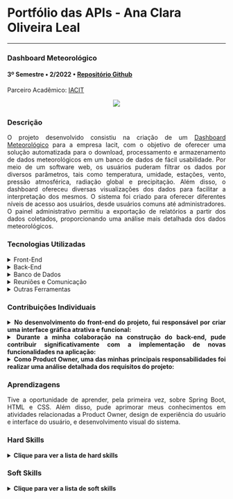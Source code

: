 <h1>Portfólio das APIs - Ana Clara Oliveira Leal</h1>

<hr>
<div class="semestre3">
<h3>Dashboard Meteorológico</h3>
<h4>3º Semestre • 2/2022 • <a href="https://github.com/fluffyfatec/Iacit">Repositório Github</a></h4>
<p align="justify">Parceiro Acadêmico: <a href="https://www.iacit.com.br">IACIT</a></p>
<p align="center"><img src="https://raw.githubusercontent.com/fluffyfatec/Iacit/Sprint-1/GIT/cabecario%20(3).jpg"></img>

<h3>Descrição  </h3>
<p align="justify">O projeto desenvolvido consistiu na criação de um <a href="https://github.com/fluffyfatec/Iacit">Dashboard Meteorológico</a> para a empresa Iacit, com o objetivo de oferecer uma solução automatizada para o download, processamento e armazenamento de dados meteorológicos em um banco de dados de fácil usabilidade.
Por meio de um software web, os usuários puderam filtrar os dados por diversos parâmetros, tais como temperatura, umidade, estações, vento, pressão atmosférica, radiação global e precipitação. Além disso, o dashboard ofereceu diversas visualizações dos dados para facilitar a interpretação dos mesmos. O sistema foi criado para oferecer diferentes níveis de acesso aos usuários, desde usuários comuns até administradores. O painel administrativo permitiu a exportação de relatórios a partir dos dados coletados, proporcionando uma análise mais detalhada dos dados meteorológicos.</p>
<h3>Tecnologias Utilizadas  </h3>
<details>
<summary>Front-End</summary>

* [JavaScript](https://www.javascript.com)
* [HTML](https://www.w3schools.com/css/)
* [CSS](https://www.w3schools.com/css/)
* [Chart.js](https://www.chartjs.org)
</details>

<details>
<summary>Back-End</summary>

* [Java](https://www.java.com/pt-BR/?msclkid=7faa842eb8f811ecab39772d4c1ae90b)
 
* [Python](https://www.python.org/downloads/)

* [Spring boot](https://spring.io/projects/spring-boot)

</details>

<details>
<summary>Banco de Dados</summary>

* [PostgreSQL](https://www.postgresql.org/download/)
</details>
<details>
<summary>Reuniões e Comunicação</summary>

* [Discord](https://discord.com/?msclkid=b4f5af84b8f811ecbd81c127a0ae68a7)

* [Whatsapp](https://www.whatsapp.com/)

* [Slack](https://slack.com/intl/pt-br/?msclkid=c00e628eb8f811ecaef374bb86d7f056)
</details>

<details>
<summary>Outras Ferramentas</summary>

* [Github](https://github.com/)

* [Eclipse IDE](https://www.eclipse.org/downloads/)

* [IntelliJ IDE](https://www.jetbrains.com/idea/promo/?msclkid=6ae44e88c2811d86c0ae2cdbd94ffcfb&utm_source=bing&utm_medium=cpc&utm_campaign=AMER_en_BR_IDEA_Branded&utm_term=intellij&utm_content=intellij%20idea)

* [Azure DevOps](https://dev.azure.com/iacitAPI/iacitAPI/)

* [Photoshop](https://www.adobe.com/br/products/photoshop.html?sdid=KQPOM&mv=search&ef_id=d67181c6b224183a4875e395ae54f4bf:G:s&s_kwcid=AL!3085!10!79302406606568!79302288716688&msclkid=d67181c6b224183a4875e395ae54f4bf)
</details>

<h3>Contribuições Individuais</h3>
<details>
<summary align="justify"><b>No desenvolvimento do front-end do projeto, fui responsável por criar uma interface gráfica atrativa e funcional:</b></summary>
<p align="justify">Meu trabalho envolveu a criação de layouts e elementos gráficos intuitivos e fáceis de usar para diferentes tipos de usuários. Minha principal prioridade era garantir a acessibilidade e a usabilidade do produto, utilizando as melhores práticas de design de interface. Realizei testes de usabilidade e acessibilidade em diferentes dispositivos e navegadores e trabalhei em estreita colaboração com a equipe de desenvolvimento e o designer para garantir que o produto final atendesse aos padrões de qualidade exigidos.<p>
 <p align="center">
      <img src="https://github.com/heyanaleal/Bertoti/blob/8acb8750632308c3bf4b884519c8a5bf0e1cfc5a/MetodologiaDePesquisa/img/iacit.gif" width="80%" height="80%">
<ul>
<li>Aprender a plotar gráficos com a biblioteca Chart.js foi uma experiência enriquecedora. O processo de aprendizado foi construtivo, permitindo explorar a 	funcionalidade da biblioteca e descobrir novas formas de visualizar dados de maneira clara e impactante. Durante o processo, pude experimentar diferentes    tipos de gráficos, personalizar sua aparência e interagir com eles de maneira dinâmica.</li>
</ul>
<!--    <p align="center">
      <img src="https://github.com/heyanaleal/Bertoti/blob/8acb8750632308c3bf4b884519c8a5bf0e1cfc5a/MetodologiaDePesquisa/img/figma.png" width="80%" height="80%"> -->
<p align="center">
<p align="center">
</details>
<details>
<summary align="justify"><b> Durante a minha colaboração na construção do back-end, pude contribuir significativamente com a implementação de novas funcionalidades na aplicação:</b></summary>
<p align="justify">Essas melhorias resultaram em uma performance e eficiência notavelmente melhores do sistema. Uma das metas foi tornar a aplicação mais robusta e escalável, o que contribuiu para aumentar a sua estabilidade e confiabilidade. Além disso, fui capaz de fornecer suporte proativo na identificação e correção de possíveis problemas e erros, o que permitiu que a aplicação oferecesse uma experiência ainda melhor para seus usuários.<p>
<pre><code>
	@Entity(name = "logEstacao")
	@Table(name = "logEstacao")
	@Getter
	@Setter
	@ToString
	public class LogEstacaoModal {
</code></pre>
<ul>
 <li>Esta linha declara uma classe chamada LogEstacaoModal como uma entidade, que representa uma tabela de banco de dados chamada logEstacao.</li>
  <li>@Entity indica que esta classe é uma entidade que pode ser persistida em um banco de dados.</li>
  <li>@Table especifica o nome da tabela de banco de dados associada a esta entidade.</li>
  <li>@Getter, @Setter e @ToString são anotações do Project Lombok, que geram automaticamente os métodos getter, setter e toString para a classe, respectivamente.</li>
</ul>

<pre><code>
	@Column(name = "logCodWmo", length = 4, nullable = false)
	private String logCodWmo;
</code></pre>
	
<ul>
 <li>Esta linha define uma coluna chamada logCodWmo na tabela de banco de dados, correspondente ao campo logCodWmo na classe.</li>
  <li>@Column especifica o nome da coluna na tabela e fornece propriedades adicionais como comprimento e possibilidade de nulo.</li>
</ul>
	
<pre><code>
	@Column(name = "logEstacaoNome", length = 60, nullable = false, unique = true)
	public String logEstacaoNome;
</code></pre>

<ul>
 <li>Esta linha define uma coluna chamada logEstacaoNome na tabela de banco de dados, correspondente ao campo logEstacaoNome na classe.</li>
  <li>Ela possui anotações semelhantes às definições de coluna anteriores, especificando o nome da coluna, comprimento, possibilidade de nulo e unicidade</li>
</ul>
	
<pre><code>
	@Column(name = "logEstacaoEstado", length = 2, nullable = false)
	public String logEstacaoEstado;
</code></pre>

<ul>
 <li>Esta linha define uma coluna chamada logEstacaoEstado na tabela de banco de dados, correspondente ao campo logEstacaoEstado na classe.</li>
  <li>Ela possui anotações semelhantes às definições de coluna anteriores, especificando o nome da coluna, comprimento e possibilidade de nulo.</li>
</ul>
	
<pre><code>
	@Column(name = "logEstacaoRegiao", length = 60, nullable = false)
	private String logEstacaoRegiao;
</code></pre>
<ul>
 <li>Esta linha define uma coluna chamada logEstacaoRegiao na tabela de banco de dados, correspondente ao campo logEstacaoRegiao na classe.</li>
  <li>Ela possui anotações semelhantes às definições de coluna anteriores, especificando o nome da coluna, comprimento e possibilidade de nulo.</li>
</ul>
		
<pre><code>
	@Column(name = "logEstacaoStatus", length = 60, nullable = false)
	private String logEstacaoStatus;
</code></pre>
<ul>
 <li>Esta linha define uma coluna chamada logEstacaoStatus na tabela de banco de dados, correspondente ao campo logEstacaoStatus na classe.</li>
  <li>Ela possui anotações semelhantes às definições de coluna anteriores, especificando o nome da coluna, comprimento e possibilidade de nulo.</li>
</ul>	
<pre><code>
	@Column(name = "logEstacaoAlterou")
	private Integer logEstacaoAlterou;
</code></pre>
<ul>
 <li>Esta linha define uma coluna chamada logEstacaoAlterou na tabela de banco de dados, correspondente ao campo logEstacaoAlterou na classe.</li>
</ul>
<pre><code>
	@Id
	@Column(name = "logEstacaoDatahoraAlterecao", nullable = false)
	@UpdateTimestamp
	private Timestamp logEstacaoDatahoraAlterecao;
</code></pre>
<ul>
 <li>Essa linha corresponde a coluna chamada logEstacaoDatahoraAlterecao que é um Timestamp não nulo e é atualizado automaticamente quando a entidade é alterada.</li>
</ul>
<pre><code>
	@Column(name = "logEstacaoOperacao", length = 1, nullable = false)
	private String logEstacaoOperacao;
}                
</code></pre>
<ul>
 <li>Define a Operação realizada na estação meteorológica no banco de dados.</li>
</ul>
</details>
<details>
<summary align="justify"><b>Como Product Owner, uma das minhas principais responsabilidades foi realizar uma análise detalhada dos requisitos do projeto:</b></summary>
<p align="justify">Essa avaliação permitiu identificar de forma eficiente as necessidades e expectativas do cliente, possibilitando uma estruturação precisa do backlog do produto. Com isso, obtive uma visão clara das metas e objetivos do projeto, permitindo orientar todo o processo de desenvolvimento de forma mais assertiva e eficiente. Ao ter um entendimento profundo das necessidades e expectativas do cliente, pude garantir que o desenvolvimento do produto atendesse adequadamente às necessidades, resultando em um produto final de qualidade e relevante. Essa análise também me permitiu gerenciar as mudanças e ajustes necessários no backlog do produto de maneira eficiente, assegurando a satisfação do cliente.<p>
   <p align="center">
      <img src="https://github.com/heyanaleal/Bertoti/blob/1b1fe552a3b15ad4e5833b1ec01feff0b82fe986/MetodologiaDePesquisa/img/BACKLOG.jpg" width="80%" height="80%">
<p align="center">
<ul>
 <li>Durante o projeto  foi realizado todo o processo com o desenvolvimento ágil. O  que envolveu a criação do backlog, o planejamento das sprints, o acompanhamento diário do progresso, a colaboração da equipe e a revisão contínua com os stakeholders. O uso desse processo ágil permitiu flexibilidade, entrega contínua de valor e engajamento dos stakeholders. Foi uma experiência enriquecedora que resultou em sucesso na conclusão de todos os itens do backlog.</li>
</ul>	
</details>
<h3>Aprendizagens</h3>
<p align="justify">Tive a oportunidade de aprender, pela primeira vez, sobre Spring Boot, HTML e CSS. Além disso, pude aprimorar meus conhecimentos em atividades relacionadas a Product Owner, design de experiência do usuário e interface do usuário, e desenvolvimento visual do sistema.</p>
<h3>Hard Skills  </h3>
<details>
  <summary><b>Clique para ver a lista de hard skills</b></summary>
  <br>
 <p align="justify"><b>Java:</b> eu aprendi que usar o padrão de arquitetura Model-View-Controller (MVC) em projetos Java orientados a objetos, é possível separar a lógica de negócio da interface do usuário em partes diferentes. O "modelo" é onde a lógica de negócio fica e manipula dados, a "visão" é onde a interface do usuário é exibida e interagimos com ela, e o "controlador" gerencia a comunicação entre o modelo e a visão. Com essa técnica, podemos organizar melhor o projeto, torná-lo mais escalável, fácil de manter e diminuir a interdependência entre as partes do sistema. A aplicação do padrão MVC em projetos Java com orientação a objetos é uma técnica útil e poderosa para melhorar a qualidade do software. </p>
<p align="justify"><b>Spring Boot::</b> Durante o projeto ultilizando o Spring Boot, aprendi a conectar minha aplicação ao banco de dados usando o mapeamento de tabelas. Isso me permitiu facilmente realizar operações de leitura, escrita, atualização e exclusão de dados no banco.
Também aprendi a criar novas funcionalidades personalizadas para meu aplicativo usando bibliotecas e ferramentas disponíveis no ecossistema do Spring. Isso me permitiu estender a funcionalidade do meu projeto e atender às necessidades específicas do meu aplicativo.</p>
<p align="justify"><b>Front-end:</b> no desenvolvimento do front-end, aprendi a usar HTML, CSS e JavaScript para criar páginas web com boa aparência e interatividade. Utilizei o HTML para organizar o conteúdo, o CSS para estilizar a aparência e o JavaScript para adicionar funcionalidades. Também aprendi a usar a biblioteca Chart.js para criar gráficos dinâmicos, como gráficos de barras e de linha. Aprendi a personalizar os gráficos com cores, fontes e layouts e adicionar animações e interatividade para torná-los mais atraentes e intuitivos.</p>
<p align="justify"><b>Figma e UX/UI design:</b> pude aprender durante o processo de criação do projeto, sobre como criar esboços de layout e fluxos de interação de produtos usando a ferramenta Figma para projetar interfaces de usuário. Entendi que é importante criar um esboço para visualizar como será a experiência do usuário e validar a ideia antes de começar a criar o design final. Também aprendi que é essencial criar um design que combine com a identidade visual da marca e utilizar elementos visuais e interativos para ajudar o usuário a navegar com facilidade.</p>
<p align="justify"><b>Scrum - Product Owner:</b> como Product Owner em um projeto Scrum, aprendi que minha função era representar as necessidades do cliente ou stakeholders na equipe de desenvolvimento. Isso envolvia gerenciar o backlog do produto, definir as histórias de usuários, priorizar os itens do backlog, participar das cerimônias do Scrum e tomar decisões de produto. Entendi que meu papel era fundamental para garantir que o produto atendesse às expectativas dos clientes, e trabalhava em estreita colaboração com a equipe de desenvolvimento para alcançar esse objetivo. Aprendi que a comunicação clara e eficaz era essencial para o sucesso do projeto, e que era preciso estar sempre atento às necessidades do cliente.</p>
</details>
<h3>Soft Skills  </h3>
<details>
<summary><b>Clique para ver a lista de soft skills</b></summary>
  <br>
 <p align="justify"><b>Proatividade:</b> usar proatividade no projeto me ensinou a importância de estar à frente dos problemas e buscar soluções antes que se tornem grandes obstáculos. Aprendi que a comunicação eficaz com a equipe e outras partes interessadas é fundamental para garantir que o projeto esteja avançando em direção aos objetivos estabelecidos. Também entendi que a proatividade requer flexibilidade e a capacidade de se adaptar às mudanças, o que pode ser alcançado através de tomadas de decisões rápidas e assertivas. </p>
<p align="justify"><b>Visão de Negócio:</b> ao trabalhar em um projeto complexo, compreender claramente os objetivos do negócio e obter os requisitos do cliente desde o início foi o fator determinante para o sucesso da nossa equipe, permitindo-nos desenvolver um produto que atendesse às suas necessidades de maneira eficiente e efetiva.</p>
<p align="justify"><b>Comunicação:</b> durante meu último projeto, percebi que a comunicação é uma habilidade fundamental para o sucesso. Aprendi que é importante falar de forma clara e objetiva para que todos entendam o que está sendo comunicado. Também entendi que é necessário adaptar a forma de comunicação ao público e às necessidades individuais de cada membro da equipe. Escutar as opiniões e sugestões dos colegas é importante para melhorar o projeto e criar um ambiente de trabalho colaborativo. Além disso, aprendi que a comunicação pode ser feita de diversas maneiras, como conversas pessoais e mensagens escritas. No geral, a comunicação eficiente me ajudou a evitar problemas e atrasos, e garantiu que todos estivessem trabalhando juntos em direção aos objetivos estabelecidos.</p>
<p align="justify"><b>Resiliência/Inteligência Emocional:</b> trabalhar em equipe pode ser difícil porque exige que as pessoas se comuniquem bem e saibam lidar com opiniões e visões diferentes. Durante o projeto, foi necessário ter inteligência emocional e resiliência para contornar conflitos e entregar um produto de qualidade.</p>
<p align="justify"><b>Organização e Planejamento:</b> devido à dificuldades, ter um bom planejamento foi fundamental para que entregassemos o projeto com sucesso.</p>
<br>
</details>
